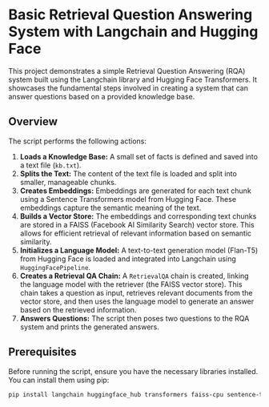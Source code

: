 # Basic Retrieval Question Answering System with Langchain and Hugging Face

This project demonstrates a simple Retrieval Question Answering (RQA) system built using the Langchain library and Hugging Face Transformers. It showcases the fundamental steps involved in creating a system that can answer questions based on a provided knowledge base.

## Overview

The script performs the following actions:

1.  **Loads a Knowledge Base:** A small set of facts is defined and saved into a text file (`kb.txt`).
2.  **Splits the Text:** The content of the text file is loaded and split into smaller, manageable chunks.
3.  **Creates Embeddings:** Embeddings are generated for each text chunk using a Sentence Transformers model from Hugging Face. These embeddings capture the semantic meaning of the text.
4.  **Builds a Vector Store:** The embeddings and corresponding text chunks are stored in a FAISS (Facebook AI Similarity Search) vector store. This allows for efficient retrieval of relevant information based on semantic similarity.
5.  **Initializes a Language Model:** A text-to-text generation model (Flan-T5) from Hugging Face is loaded and integrated into Langchain using `HuggingFacePipeline`.
6.  **Creates a Retrieval QA Chain:** A `RetrievalQA` chain is created, linking the language model with the retriever (the FAISS vector store). This chain takes a question as input, retrieves relevant documents from the vector store, and then uses the language model to generate an answer based on the retrieved information.
7.  **Answers Questions:** The script then poses two questions to the RQA system and prints the generated answers.

## Prerequisites

Before running the script, ensure you have the necessary libraries installed. You can install them using pip:

```bash
pip install langchain huggingface_hub transformers faiss-cpu sentence-transformers